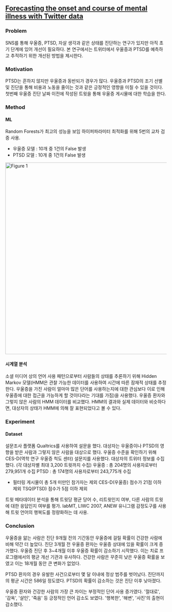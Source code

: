 ## [Forecasting the onset and course of mental illness with Twitter data](https://www.nature.com/articles/s41598-017-12961-9)

### Problem
SNS를 통해 우울증, PTSD, 자살 생각과 같은 상태를 진단하는 연구가 있지만 아직 초기 단계에 있어 개선이 필요하다. 본 연구에서는 트위터에서 우울증과 PTSD를 예측하고 추적하기 위한 개선된 방법을 제시한다.

### Motivation
PTSD는 흔하지 않지만 우울증과 동반되가 경우가 많다. 우울증과 PTSD의 조기 선별 및 진단을 통해 비용과 노동을 줄이는 것과 같은 긍정적인 영향을 미칠 수 있을 것이다.
첫번째 우울증 진단 날짜 이전에 작성된 트윗을 통해 우울증 게시물에 대한 학습을 한다.
### Method
#### ML
Random Forests가 최고의 성능을 보임
하이퍼파라미터 최적화를 위해 5번의 교차 검증 사용.
- 우울증 모델 : 10개 중 1건의 False 발생
- PTSD 모델 : 10개 중 1건의 False 발생
<img width="600" alt="Figure 1" src="https://github.com/kimdaehyuun/Quanters/assets/111870436/37ceaf99-aaa3-4332-b72a-251ae139fb4d">

#### 시계열 분석
소셜 미디어 상의 언어 사용 패턴으로부터 사람들의 상태를 추론하기 위해 Hidden Markov 모델(HMM은 관찰 가능한 데이터를 사용하여 시간에 따른 잠재적 상태를 추정한다. 우울증을 가진 사람이 얼마마 많은 단어를 사용하는지에 대한 관심보다 이로 인해 우울증에 대한 접근을 가능하게 할 것이다라는 기대를 가짐)을 사용했다. 
우울증 환자와 그렇지 않은 사람의 HMM 데이터를 비교했다. HMM의 결과와 실제 데이터와 비슷하다면, 대상자의 상태가 HMM에 의해 잘 표현되었다고 볼 수 있다. 


### Experiment
#### Dataset
설문조사 플랫폼 Qualtrics를 사용하여 설문을 했다.
대상자는 우울증이나 PTSD의 영향을 받은 사람과 그렇지 않은 사람을 대상으로 했다.
우울증 수준을 확인하기 위해 CES-D(역학 연구 우울증 척도 센터) 설문지를 사용했다.
대상자의 트위터 정보를 수집했다. (각 대상자별 최대 3,200 트윗까지 수집)
우울증 : 총 204명의 사용자로부터 279,951개 수집
PTSD : 총 174명의 사용자로부터 243,775개 수집

- 필터링
게시물이 총 5개 미만인 참가자는 제외
CES-D(우울증) 점수가 21점 이하 제외
TSQ(PTSD) 점수가 5점 이하 제외

트윗 메타데이터 분석을 통해 트윗당 평균 당어 수, 리트윗인지 여부, 다른 사람의 트윗에 대한 응답인지 여부를 평가.
labMT, LIWC 2007, ANEW 유니그램 감정도구를 사용해 트윗 언어의 행복도를 정량화하는 데 사용.

### Conclusion
우울증을 앎는 사람은 진단 9개월 전의 기간동안 우울증에 걸릴 확률이 건강한 사람에 비해 약간 더 높았다.
진단 3개월 전 우울증 환자는 우울증 상대에 있을 확률이 크게 증가했다.
우울증 진단 후 3~4개월 이후 우울증 확률이 감소하기 시작했다. 이는 치료 프로그램에서의 평균 개선 기관과 유사하다.
건강한 사람은 꾸준히 낮은 우울증 확률을 보였고 이는 18개월 동안 큰 변화가 없었다.

PTSD 환자의 경우 유발한 사건으로부터 몇 달 이내에 정상 범주를 벗어났다.
진단까지의 평균 시간은 586일 정도였다.
PTSD의 확률이 감소하는 것은 진단 이후 낮아졌다.

우울증 환자와 건강한 사람의 가장 큰 차이는 부정적인 단어 사용 증가였다.
'절대로', '감옥', '살인', '죽음' 등
긍정적인 언어 감소도 보였다. '행복한', '해변', '사진'의 출현이 감소했다.